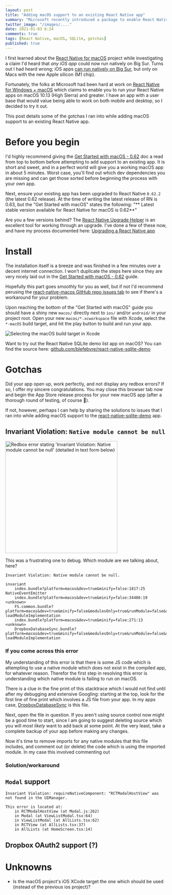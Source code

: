 ```yaml
---
layout: post
title: "Adding macOS support to an existing React Native app"
summary: "Microsoft recently introduced a package to enable React Native apps to be built and run on macOS. This post covers some gotchas that I encountered while adding support to an existing app of mine."
twitter_image: "/images/...."
date: 2021-01-03 6:24
comments: true
tags: [React Native, macOS, SQLite, gotchas]
published: true
---
```

I first learned about the [React Native for macOS](https://github.com/microsoft/react-native-macos) project while investigating a claim I'd heard that _any iOS app_ could now run natively on Big Sur. Turns out I had heard wrong; iOS apps [can run natively on Big Sur](https://developer.apple.com/documentation/macos-release-notes/macos-big-sur-11_0_1-ios-ipados-apps-on-mac-release-notes), but only on Macs with the new Apple silicon (M1 chip).

Fortunately, the folks at Microsoft had been hard at work on [React Native for Windows + macOS](https://microsoft.github.io/react-native-windows/docs/rnm-getting-started) which claims to enable you to run your React Native apps on macOS 10.13 (High Sierra) and greater. I have an app with a user base that would value being able to work on both mobile and desktop, so I decided to try it out.

This post details some of the gotchas I ran into while adding macOS support to an existing React Native app.

# Before you begin

I'd highly recommend giving the [Get Started with macOS - 0.62](https://microsoft.github.io/react-native-windows/docs/0.62/rnm-getting-started) doc a read from top to bottom before attempting to add support to an existing app. It is short and sweet, and in a perfect world will give you a working macOS app in about 5 minutes. Worst case, you'll find out which dev dependencies you are missing and can get those sorted before beginning the process with your own app.

Next, ensure your existing app has been upgraded to React Native `0.62.2` (the latest 0.62 release). At the time of writing the latest release of RN is 0.63, but the "Get Started with macOS" states the following: "** Latest stable version available for React Native for macOS is 0.62**"

Are you a few versions behind? The [React Native Upgrade Helper](https://react-native-community.github.io/upgrade-helper/) is an excellent tool for working through an upgrade. I've done a few of these now, and have my process documented here: [Upgrading a React Native app](/blog/2019/03/03/upgrading-react-native-with-rn-diff-purge/)

# Install

The installation itself is a breeze and was finished in a few minutes over a decent internet connection. I won't duplicate the steps here since they are very nicely laid out in the [Get Started with macOS - 0.62](https://microsoft.github.io/react-native-windows/docs/0.62/rnm-getting-started) guide. 

Hopefully this part goes smoothly for you as well, but if not I'd recommend perusing the [react-native-macos GitHub repo issues tab](https://github.com/microsoft/react-native-macos/issues?q=is%3Aissue+) to see if there's a workaround for your problem.

Upon reaching the bottom of the "Get Started with macOS" guide you should have a shiny new `macos/` directly next to `ios/` and/or `android/` in your project root. Open your new `macos/*.xcworkspace` file with Xcode, select the `*-macOS` build target, and hit the play button to build and run your app.

<img src="{{ site.baseurl }}/images/react-native/macos/macOS-build-target.png" alt="Selecting the macOS build target in Xcode" >

Want to try out the React Native SQLite demo list app on macOS? You can find the source here: [github.com/blefebvre/react-native-sqlite-demo](https://github.com/blefebvre/react-native-sqlite-demo)

# Gotchas

Did your app open up, work perfectly, and not display any redbox errors? If so, I offer my sincere congratulations. You may close this browser tab now and begin the App Store release process for your new macOS app (after a thorough round of testing, of course 🙂).

If not, however, perhaps I can help by sharing the solutions to issues that I ran into while adding macOS support to the [react-native-sqlite-demo](https://github.com/blefebvre/react-native-sqlite-demo) app.

## Invariant Violation: `Native module cannot be null`

<img src="{{ site.baseurl }}/images/react-native/macos/invariant-violation.png" alt="Redbox error stating 'Invariant Violation: Native module cannot be null' (detailed in text form below)" width="350" >

This was a frustrating one to debug. Which module are we talking about, here?

```
Invariant Violation: Native module cannot be null.

invariant
    index.bundle?platform=macos&dev=true&minify=false:1817:25
NativeEventEmitter
    index.bundle?platform=macos&dev=true&minify=false:34486:19
<unknown>
    FS.common.bundle?platform=macos&dev=true&minify=false&modulesOnly=true&runModule=false&shallow=true:14:54
loadModuleImplementation
    index.bundle?platform=macos&dev=true&minify=false:271:13
<unknown>
    DropboxDatabaseSync.bundle?platform=macos&dev=true&minify=false&modulesOnly=true&runModule=false&shallow=true:17:57
loadModuleImplementation
```

### If you come across this error

My understanding of this error is that there is some JS code which is attempting to use a native module which does not exist in the compiled app, for whatever reason. Therefor the first step in resolving this error is understanding which native module is failing to run on macOS.

There is a clue in the fine print of this stacktrace which I would not find until after my debugging and extensive Googling: starting at the top, look for the first line of fine print which involves a JS file from your app. In my apps case, [DropboxDatabaseSync](https://github.com/blefebvre/react-native-sqlite-demo/blob/main/src/sync/dropbox/DropboxDatabaseSync.ts) is this file.

Next, open the file in question. If you aren't using source control now might be a good time to start, since I am going to suggest deleting source which you will _most likely_ want to add back at some point. At the very least, take a complete backup of your app before making any changes.

Now it's time to remove imports for any native modules that this file includes, and comment out (or delete) the code which is using the imported module. In my case this involved commenting out 

<!-- LEFT OFF HERE! -->

### Solution/workaround

## `Modal` support

```
Invariant Violation: requireNativeComponent: "RCTModalHostView" was not found in the UIManager.

This error is located at:
    in RCTModalHostView (at Modal.js:262)
    in Modal (at ViewListModal.tsx:64)
    in ViewListModal (at AllLists.tsx:62)
    in RCTView (at AllLists.tsx:37)
    in AllLists (at HomeScreen.tsx:14)
```

## Dropbox OAuth2 support (?)

# Unknowns

- Is the macOS project's iOS XCode target the one which should be used (instead of the previous ios project)?

